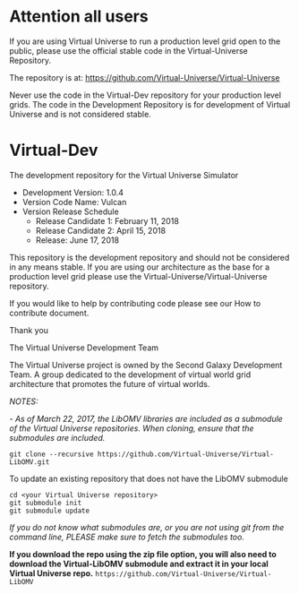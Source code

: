 # Attention all users
If you are using Virtual Universe to run a production level grid open to the public, please use the official stable code in the Virtual-Universe Repository.

The repository is at: https://github.com/Virtual-Universe/Virtual-Universe

Never use the code in the Virtual-Dev repository for your production level grids.  The code in the Development Repository is for development of Virtual Universe and is not considered stable.

# Virtual-Dev
The development repository for the Virtual Universe Simulator

- Development Version: 1.0.4
- Version Code Name: Vulcan
- Version Release Schedule
  - Release Candidate 1: February 11, 2018
  - Release Candidate 2: April 15, 2018
  - Release: June 17, 2018


This repository is the development repository and should not be considered in any means stable.  If you are using our architecture as the base for a production level grid please use the Virtual-Universe/Virtual-Universe repository.

If you would like to help by contributing code please see our How to contribute document.

Thank you

The Virtual Universe Development Team

The Virtual Universe project is owned by the Second Galaxy Development Team.  A group dedicated to the development of virtual world grid architecture that promotes the future of virtual worlds.


*NOTES:*

*- As of March 22, 2017, the LibOMV libraries are included as a submodule of the Virtual Universe repositories. When cloning, ensure that the submodules are included.*

`git clone --recursive https://github.com/Virtual-Universe/Virtual-LibOMV.git`

To update an existing repository that does not have the LibOMV submodule

	cd <your Virtual Universe repository>
	git submodule init
	git submodule update

*If you do not know what submodules are, or you are not using git from the command line, PLEASE make sure to fetch the submodules too.*

**If you download the repo using the zip file option, you will also need to download the Virtual-LibOMV submodule and extract it in your local Virtual Universe repo.**
`https://github.com/Virtual-Universe/Virtual-LibOMV`